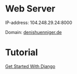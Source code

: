 # Web Server

IP-address: 104.248.29.24:8000

Domain: [denishuenniger.de](http://104.248.29.24:80/)

# Tutorial

[Get Started With Django](https://realpython.com/get-started-with-django-1/)


